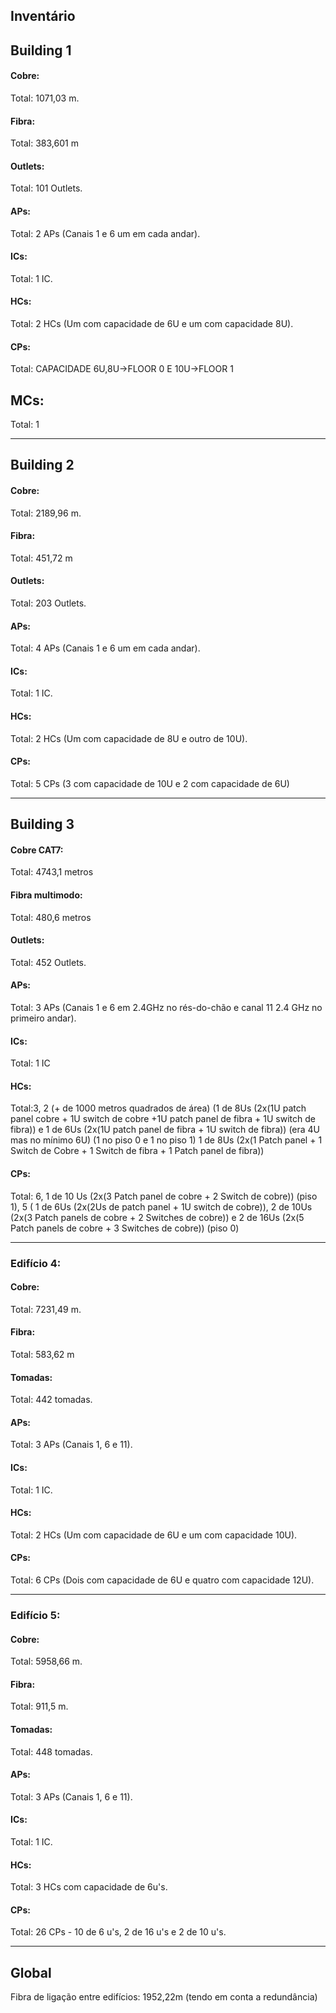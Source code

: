 ## Inventário ##

## Building 1 ##

#### Cobre:

Total: 1071,03 m.

#### Fibra:

Total: 383,601 m

#### Outlets:

Total: 101 Outlets.

#### APs:

Total: 2 APs (Canais 1 e 6 um em cada andar).

#### ICs:

Total: 1 IC.

#### HCs:

Total: 2 HCs (Um com capacidade de 6U e um com capacidade 8U).

#### CPs:

Total: CAPACIDADE 6U,8U->FLOOR 0 E 10U->FLOOR 1

## MCs:

Total: 1
_______________________

## Building 2 ##

#### Cobre:

Total: 2189,96 m.

#### Fibra:

Total: 451,72 m

#### Outlets:

Total: 203 Outlets.

#### APs:

Total: 4 APs (Canais 1 e 6 um em cada andar).

#### ICs:

Total: 1 IC.

#### HCs:

Total: 2 HCs (Um com capacidade de 8U e outro de 10U).

#### CPs:

Total: 5 CPs (3 com capacidade de 10U e 2 com capacidade de 6U)

_______________________

## Building 3 ##

#### Cobre CAT7:

Total: 4743,1 metros

#### Fibra multimodo:

Total: 480,6 metros

#### Outlets:

Total: 452 Outlets.

#### APs:

Total: 3 APs (Canais 1 e 6 em 2.4GHz no rés-do-chão e canal 11 2.4 GHz no primeiro andar).

#### ICs:

Total: 1 IC

#### HCs:

Total:3, 2 (+ de 1000 metros quadrados de área) (1 de 8Us (2x(1U patch panel cobre + 1U switch de cobre +1U patch panel de fibra + 1U switch de fibra)) e 1 de 6Us (2x(1U patch panel de fibra + 1U switch de fibra)) (era 4U mas no mínimo 6U) (1 no piso 0 e 1 no piso 1)
1 de  8Us (2x(1 Patch panel + 1 Switch de Cobre + 1 Switch de fibra + 1 Patch panel de fibra))

#### CPs:

Total: 6, 1 de 10 Us (2x(3 Patch panel de cobre + 2 Switch de cobre)) (piso 1),  5 ( 1 de 6Us (2x(2Us de patch panel + 1U switch de cobre)), 2 de 10Us (2x(3 Patch panels de cobre + 2 Switches de cobre)) e 2 de 16Us (2x(5 Patch panels de cobre + 3 Switches de cobre)) (piso 0)

_______________________

### Edifício 4:

#### Cobre:

Total: 7231,49 m.

#### Fibra:

Total: 583,62 m

#### Tomadas:

Total: 442 tomadas.

#### APs:

Total: 3 APs (Canais 1, 6 e 11).

#### ICs:

Total: 1 IC.

#### HCs:

Total: 2 HCs (Um com capacidade de 6U e um com capacidade 10U).

#### CPs:

Total: 6 CPs (Dois com capacidade de 6U e quatro com capacidade 12U).


____________

### Edifício 5:

#### Cobre:

Total: 5958,66 m.

#### Fibra:

Total: 911,5 m.

#### Tomadas:

Total: 448 tomadas.

#### APs:

Total: 3 APs (Canais 1, 6 e 11).

#### ICs:

Total: 1 IC.

#### HCs:

Total: 3 HCs com capacidade de 6u's.

#### CPs:

Total: 26 CPs - 10 de 6 u's, 2 de 16 u's e 2 de 10 u's.






















____
## Global ##

Fibra de ligação entre edifícios: 1952,22m (tendo em conta a redundância)
